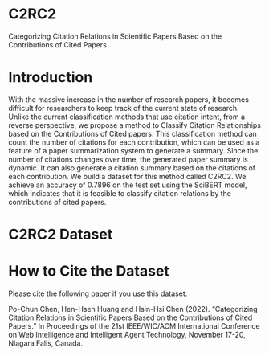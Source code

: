 # C2RC2
Categorizing Citation Relations in Scientific Papers Based on the Contributions of Cited Papers

# Introduction

With the massive increase in the number of research papers, it becomes difficult for researchers to keep track of the current state of research. 
Unlike the current classification methods that use citation intent, from a reverse perspective, we propose a method to Classify Citation Relationships based on the Contributions of Cited papers.
This classification method can count the number of citations for each contribution, which can be used as a feature of a paper summarization system to generate a summary. Since the number of citations changes over time, the generated paper summary is dynamic.
It can also generate a citation summary based on the citations of each contribution. 
We build a dataset for this method called C2RC2. 
We achieve an accuracy of 0.7896 on the test set using the SciBERT model, which indicates that it is feasible to classify citation relations by the contributions of cited papers.

# C2RC2 Dataset

# How to Cite the Dataset

Please cite the following paper if you use this dataset:

Po-Chun Chen, Hen-Hsen Huang and Hsin-Hsi Chen (2022). “Categorizing Citation Relations in Scientific Papers Based on the Contributions of Cited Papers.” In Proceedings of the 21st IEEE/WIC/ACM International Conference on Web Intelligence and Intelligent Agent Technology, November 17-20, Niagara Falls, Canada.




